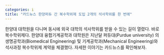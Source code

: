 ```yaml
---
categories: i
title: "카드뉴스 한양퍼듀 간 복수학위제 도입 2개의 석사학위를 한 번에"
---
```

한양대 대학원을 다니며 동시에 외국 대학의 석사학위를 받을 수 있는 길이 열렸다. 바로 복수학위제다. 한양대 융합기계공학과 대학원은 지난달 퍼듀대(Purdue university) 의생명공학과(Biomedical Engineering) 및 기계공학과(Mechanical Engineering)와 석사과정 복수학위제 계약을 체결했다. 자세한 이야기는 카드뉴스를 확인해보자.